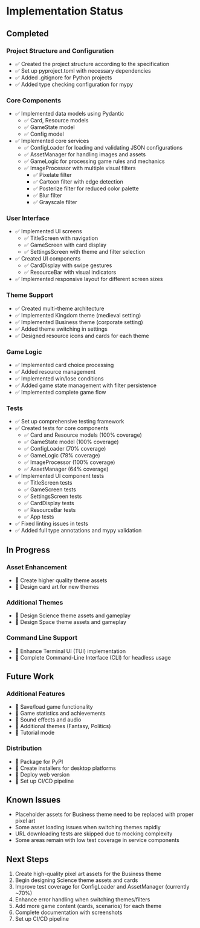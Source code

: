 # Implementation Status

## Completed

### Project Structure and Configuration
- ✅ Created the project structure according to the specification
- ✅ Set up pyproject.toml with necessary dependencies
- ✅ Added .gitignore for Python projects
- ✅ Added type checking configuration for mypy

### Core Components
- ✅ Implemented data models using Pydantic
  - ✅ Card, Resource models
  - ✅ GameState model
  - ✅ Config model
- ✅ Implemented core services
  - ✅ ConfigLoader for loading and validating JSON configurations
  - ✅ AssetManager for handling images and assets
  - ✅ GameLogic for processing game rules and mechanics
  - ✅ ImageProcessor with multiple visual filters
    - ✅ Pixelate filter
    - ✅ Cartoon filter with edge detection
    - ✅ Posterize filter for reduced color palette
    - ✅ Blur filter
    - ✅ Grayscale filter

### User Interface
- ✅ Implemented UI screens
  - ✅ TitleScreen with navigation
  - ✅ GameScreen with card display
  - ✅ SettingsScreen with theme and filter selection
- ✅ Created UI components
  - ✅ CardDisplay with swipe gestures
  - ✅ ResourceBar with visual indicators
- ✅ Implemented responsive layout for different screen sizes

### Theme Support
- ✅ Created multi-theme architecture
- ✅ Implemented Kingdom theme (medieval setting)
- ✅ Implemented Business theme (corporate setting)
- ✅ Added theme switching in settings
- ✅ Designed resource icons and cards for each theme

### Game Logic
- ✅ Implemented card choice processing
- ✅ Added resource management
- ✅ Implemented win/lose conditions
- ✅ Added game state management with filter persistence
- ✅ Implemented complete game flow

### Tests
- ✅ Set up comprehensive testing framework
- ✅ Created tests for core components
  - ✅ Card and Resource models (100% coverage)
  - ✅ GameState model (100% coverage)
  - ✅ ConfigLoader (70% coverage)  
  - ✅ GameLogic (78% coverage)
  - ✅ ImageProcessor (100% coverage)
  - ✅ AssetManager (64% coverage)
- ✅ Implemented UI component tests
  - ✅ TitleScreen tests
  - ✅ GameScreen tests
  - ✅ SettingsScreen tests
  - ✅ CardDisplay tests
  - ✅ ResourceBar tests
  - ✅ App tests
- ✅ Fixed linting issues in tests
- ✅ Added full type annotations and mypy validation

## In Progress

### Asset Enhancement
- 🔄 Create higher quality theme assets
- 🔄 Design card art for new themes

### Additional Themes
- 🔄 Design Science theme assets and gameplay
- 🔄 Design Space theme assets and gameplay

### Command Line Support
- 🔄 Enhance Terminal UI (TUI) implementation
- 🔄 Complete Command-Line Interface (CLI) for headless usage

## Future Work

### Additional Features
- 📝 Save/load game functionality
- 📝 Game statistics and achievements
- 📝 Sound effects and audio
- 📝 Additional themes (Fantasy, Politics)
- 📝 Tutorial mode

### Distribution
- 📝 Package for PyPI
- 📝 Create installers for desktop platforms
- 📝 Deploy web version
- 📝 Set up CI/CD pipeline

## Known Issues
- Placeholder assets for Business theme need to be replaced with proper pixel art
- Some asset loading issues when switching themes rapidly
- URL downloading tests are skipped due to mocking complexity
- Some areas remain with low test coverage in service components

## Next Steps
1. Create high-quality pixel art assets for the Business theme
2. Begin designing Science theme assets and cards
3. Improve test coverage for ConfigLoader and AssetManager (currently ~70%)
4. Enhance error handling when switching themes/filters
5. Add more game content (cards, scenarios) for each theme
6. Complete documentation with screenshots
7. Set up CI/CD pipeline